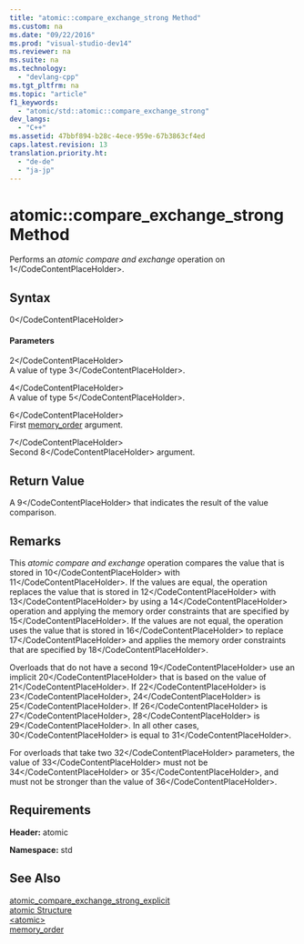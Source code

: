 ```yaml
---
title: "atomic::compare_exchange_strong Method"
ms.custom: na
ms.date: "09/22/2016"
ms.prod: "visual-studio-dev14"
ms.reviewer: na
ms.suite: na
ms.technology: 
  - "devlang-cpp"
ms.tgt_pltfrm: na
ms.topic: "article"
f1_keywords: 
  - "atomic/std::atomic::compare_exchange_strong"
dev_langs: 
  - "C++"
ms.assetid: 47bbf894-b28c-4ece-959e-67b3863cf4ed
caps.latest.revision: 13
translation.priority.ht: 
  - "de-de"
  - "ja-jp"
---
```

# atomic::compare_exchange_strong Method
Performs an *atomic compare and exchange* operation on <CodeContentPlaceHolder>1\</CodeContentPlaceHolder>.  
  
## Syntax  
  
<CodeContentPlaceHolder>0\</CodeContentPlaceHolder>  
#### Parameters  
 <CodeContentPlaceHolder>2\</CodeContentPlaceHolder>  
 A value of type <CodeContentPlaceHolder>3\</CodeContentPlaceHolder>.  
  
 <CodeContentPlaceHolder>4\</CodeContentPlaceHolder>  
 A value of type <CodeContentPlaceHolder>5\</CodeContentPlaceHolder>.  
  
 <CodeContentPlaceHolder>6\</CodeContentPlaceHolder>  
 First [memory_order](../vs140/memory_order-enum.md) argument.  
  
 <CodeContentPlaceHolder>7\</CodeContentPlaceHolder>  
 Second <CodeContentPlaceHolder>8\</CodeContentPlaceHolder> argument.  
  
## Return Value  
 A <CodeContentPlaceHolder>9\</CodeContentPlaceHolder> that indicates the result of the value comparison.  
  
## Remarks  
 This *atomic compare and exchange* operation compares the value that is stored in <CodeContentPlaceHolder>10\</CodeContentPlaceHolder> with <CodeContentPlaceHolder>11\</CodeContentPlaceHolder>. If the values are equal, the operation replaces the value that is stored in <CodeContentPlaceHolder>12\</CodeContentPlaceHolder> with <CodeContentPlaceHolder>13\</CodeContentPlaceHolder> by using a <CodeContentPlaceHolder>14\</CodeContentPlaceHolder> operation and applying the memory order constraints that are specified by <CodeContentPlaceHolder>15\</CodeContentPlaceHolder>. If the values are not equal, the operation uses the value that is stored in <CodeContentPlaceHolder>16\</CodeContentPlaceHolder> to replace <CodeContentPlaceHolder>17\</CodeContentPlaceHolder> and applies the memory order constraints that are specified by <CodeContentPlaceHolder>18\</CodeContentPlaceHolder>.  
  
 Overloads that do not have a second <CodeContentPlaceHolder>19\</CodeContentPlaceHolder> use an implicit <CodeContentPlaceHolder>20\</CodeContentPlaceHolder> that is based on the value of <CodeContentPlaceHolder>21\</CodeContentPlaceHolder>. If <CodeContentPlaceHolder>22\</CodeContentPlaceHolder> is <CodeContentPlaceHolder>23\</CodeContentPlaceHolder>, <CodeContentPlaceHolder>24\</CodeContentPlaceHolder> is <CodeContentPlaceHolder>25\</CodeContentPlaceHolder>. If <CodeContentPlaceHolder>26\</CodeContentPlaceHolder> is <CodeContentPlaceHolder>27\</CodeContentPlaceHolder>, <CodeContentPlaceHolder>28\</CodeContentPlaceHolder> is <CodeContentPlaceHolder>29\</CodeContentPlaceHolder>. In all other cases, <CodeContentPlaceHolder>30\</CodeContentPlaceHolder> is equal to <CodeContentPlaceHolder>31\</CodeContentPlaceHolder>.  
  
 For overloads that take two <CodeContentPlaceHolder>32\</CodeContentPlaceHolder> parameters, the value of <CodeContentPlaceHolder>33\</CodeContentPlaceHolder> must not be <CodeContentPlaceHolder>34\</CodeContentPlaceHolder> or <CodeContentPlaceHolder>35\</CodeContentPlaceHolder>, and must not be stronger than the value of <CodeContentPlaceHolder>36\</CodeContentPlaceHolder>.  
  
## Requirements  
 **Header:** atomic  
  
 **Namespace:** std  
  
## See Also  
 [atomic_compare_exchange_strong_explicit](../vs140/atomic_compare_exchange_strong_explicit-function.md)   
 [atomic Structure](../vs140/atomic-structure.md)   
 [\<atomic>](../vs140/-atomic-.md)   
 [memory_order](../vs140/memory_order-enum.md)